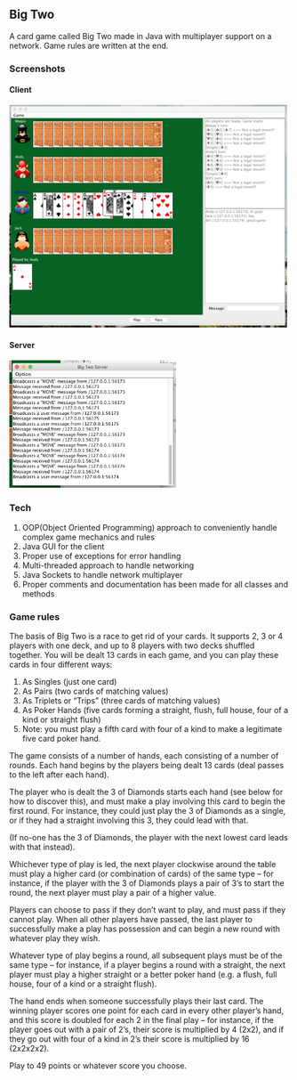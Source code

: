 ## Big Two

A card game called Big Two made in Java with multiplayer support on a network. Game rules are written at the end.

### Screenshots

#### Client

<img src="screenshots/client.png" width="500" />

#### Server

<img src="screenshots/server.png" width="300" />

### Tech

1. OOP(Object Oriented Programming) approach to conveniently handle complex game mechanics and rules
2. Java GUI for the client
3. Proper use of exceptions for error handling
4. Multi-threaded approach to handle networking
5. Java Sockets to handle network multiplayer
6. Proper comments and documentation has been made for all classes and methods

### Game rules

The basis of Big Two is a race to get rid of your cards. It supports 2, 3 or 4 players with one deck, and up to 8 players with two decks shuffled together. You will be dealt 13 cards in each game, and you can play these cards in four different ways:

1. As Singles (just one card)
2. As Pairs (two cards of matching values)
3. As Triplets or “Trips” (three cards of matching values)
4. As Poker Hands (five cards forming a straight, flush, full house, four of a kind or straight flush)
5. Note: you must play a fifth card with four of a kind to make a legitimate five card poker hand.

The game consists of a number of hands, each consisting of a number of rounds. Each hand begins by the players being dealt 13 cards (deal passes to the left after each hand).

The player who is dealt the 3 of Diamonds starts each hand (see below for how to discover this), and must make a play involving this card to begin the first round. For instance, they could just play the 3 of Diamonds as a single, or if they had a straight involving this 3, they could lead with that.

(If no-one has the 3 of Diamonds, the player with the next lowest card leads with that instead).

Whichever type of play is led, the next player clockwise around the table must play a higher card (or combination of cards) of the same type – for instance, if the player with the 3 of Diamonds plays a pair of 3’s to start the round, the next player must play a pair of a higher value.

Players can choose to pass if they don’t want to play, and must pass if they cannot play. When all other players have passed, the last player to successfully make a play has possession and can begin a new round with whatever play they wish.

Whatever type of play begins a round, all subsequent plays must be of the same type – for instance, if a player begins a round with a straight, the next player must play a higher straight or a better poker hand (e.g. a flush, full house, four of a kind or a straight flush).

The hand ends when someone successfully plays their last card. The winning player scores one point for each card in every other player’s hand, and this score is doubled for each 2 in the final play – for instance, if the player goes out with a pair of 2’s, their score is multiplied by 4 (2x2), and if they go out with four of a kind in 2’s their score is multiplied by 16 (2x2x2x2).

Play to 49 points or whatever score you choose.
